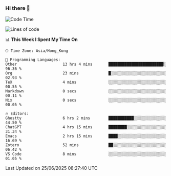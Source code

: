 ### Hi there 👋

<!--
**nicehiro/nicehiro** is a ✨ _special_ ✨ repository because its `README.md` (this file) appears on your GitHub profile.

Here are some ideas to get you started:

- 🔭 I’m currently working on ...
- 🌱 I’m currently learning ...
- 👯 I’m looking to collaborate on ...
- 🤔 I’m looking for help with ...
- 💬 Ask me about ...
- 📫 How to reach me: ...
- 😄 Pronouns: ...
- ⚡ Fun fact: ...
-->

<!--START_SECTION:waka-->
![Code Time](http://img.shields.io/badge/Code%20Time-750%20hrs%2019%20mins-blue)

![Lines of code](https://img.shields.io/badge/From%20Hello%20World%20I%27ve%20Written-1.7%20million%20lines%20of%20code-blue)

📊 **This Week I Spent My Time On** 

```text
🕑︎ Time Zone: Asia/Hong_Kong

💬 Programming Languages: 
Other                    13 hrs 4 mins       ████████████████████████░   96.36 % 
Org                      23 mins             █░░░░░░░░░░░░░░░░░░░░░░░░   02.93 % 
TeX                      4 mins              ░░░░░░░░░░░░░░░░░░░░░░░░░   00.55 % 
Markdown                 0 secs              ░░░░░░░░░░░░░░░░░░░░░░░░░   00.11 % 
Nix                      0 secs              ░░░░░░░░░░░░░░░░░░░░░░░░░   00.05 % 

🔥 Editors: 
Ghostty                  6 hrs 2 mins        ███████████░░░░░░░░░░░░░░   44.50 % 
ChatGPT                  4 hrs 15 mins       ████████░░░░░░░░░░░░░░░░░   31.34 % 
Emacs                    2 hrs 15 mins       ████░░░░░░░░░░░░░░░░░░░░░   16.69 % 
Zotero                   52 mins             ██░░░░░░░░░░░░░░░░░░░░░░░   06.42 % 
VS Code                  8 mins              ░░░░░░░░░░░░░░░░░░░░░░░░░   01.05 % 
```


 Last Updated on 25/06/2025 08:27:40 UTC
<!--END_SECTION:waka-->
